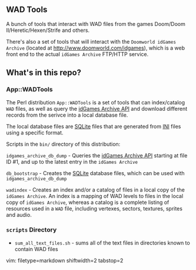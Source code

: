 ## WAD Tools ##

A bunch of tools that interact with WAD files from the games 
Doom/Doom II/Heretic/Hexen/Strife and others.

There's also a set of tools that will interact with the `Doomworld idGames
Archive` (located at http://www.doomworld.com/idgames), which is a web front
end to the actual `idGames Archive` FTP/HTTP service.

## What's in this repo? ##

### App::WADTools ###
The Perl distribution `App::WADTools` is a set of tools that can index/catalog
`WAD` files, as well as query the [idGames Archive
API](http://www.doomworld.com/idgames/api) and download different
records from the serivce into a local database file.

The local database files are [SQLite](http://www.sqlite.org/) files that are
generated from [INI](https://metacpan.org/pod/Config::Std) files using a
specific format.

Scripts in the `bin/` directory of this distribution:

`idgames_archive_db_dump` - Queries the [idGames Archive
API](http://www.doomworld.com/idgames/api) starting at file ID #1, and up to
the latest entry in the `idGames Archive`

`db_bootstrap` - Creates the [SQLite](http://www.sqlite.org/) database files,
which can be used with `idgames_archive_db_dump`

`wadindex` - Creates an index and/or a catalog of files in a local copy of the
`idGames Archive`.  An index is a mapping of WAD levels to files in the local
copy of `idGames Archive`, whereas a catalog is a complete listing of
resources used in a `WAD` file, including vertexes, sectors, textures, sprites
and audio.

### `scripts` Directory ###
- `sum_all_text_files.sh` - sums all of the text files in directories known to
  contain WAD files

vim: filetype=markdown shiftwidth=2 tabstop=2
